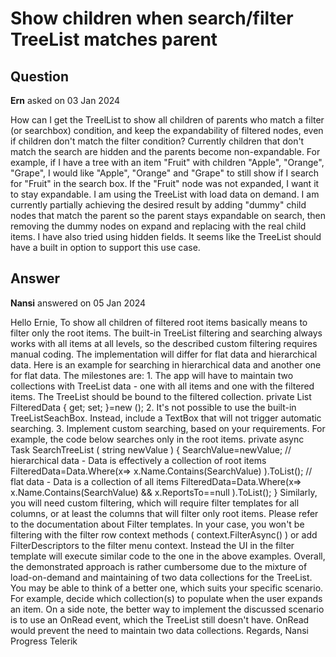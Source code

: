 # Show children when search/filter TreeList matches parent

## Question

**Ern** asked on 03 Jan 2024

How can I get the TreelList to show all children of parents who match a filter (or searchbox) condition, and keep the expandability of filtered nodes, even if children don't match the filter condition? Currently children that don't match the search are hidden and the parents become non-expandable. For example, if I have a tree with an item "Fruit" with children "Apple", "Orange", "Grape", I would like "Apple", "Orange" and "Grape" to still show if I search for "Fruit" in the search box. If the "Fruit" node was not expanded, I want it to stay expandable. I am using the TreeList with load data on demand. I am currently partially achieving the desired result by adding "dummy" child nodes that match the parent so the parent stays expandable on search, then removing the dummy nodes on expand and replacing with the real child items. I have also tried using hidden fields. It seems like the TreeList should have a built in option to support this use case.

## Answer

**Nansi** answered on 05 Jan 2024

Hello Ernie, To show all children of filtered root items basically means to filter only the root items. The built-in TreeList filtering and searching always works with all items at all levels, so the described custom filtering requires manual coding. The implementation will differ for flat data and hierarchical data. Here is an example for searching in hierarchical data and another one for flat data. The milestones are: 1. The app will have to maintain two collections with TreeList data - one with all items and one with the filtered items. The TreeList should be bound to the filtered collection. private List<Employee> FilteredData { get; set; }=new (); 2. It's not possible to use the built-in TreeListSeachBox. Instead, include a TextBox that will not trigger automatic searching. <TelerikTextBox Placeholder="Type a digit from 0 to 5" Value="@SearchValue" Width="200px" ValueChanged="@SearchTreeList" /> 3. Implement custom searching, based on your requirements. For example, the code below searches only in the root items. private async Task SearchTreeList ( string newValue ) {
SearchValue=newValue; // hierarchical data - Data is effectively a collection of root items FilteredData=Data.Where(x=> x.Name.Contains(SearchValue) ).ToList(); // flat data - Data is a collection of all items FilteredData=Data.Where(x=> x.Name.Contains(SearchValue) && x.ReportsTo==null ).ToList();
} Similarly, you will need custom filtering, which will require filter templates for all columns, or at least the columns that will filter only root items. Please refer to the documentation about Filter templates. In your case, you won't be filtering with the filter row context methods ( context.FilterAsync() ) or add FilterDescriptors to the filter menu context. Instead the UI in the filter template will execute similar code to the one in the above examples. Overall, the demonstrated approach is rather cumbersome due to the mixture of load-on-demand and maintaining of two data collections for the TreeList. You may be able to think of a better one, which suits your specific scenario. For example, decide which collection(s) to populate when the user expands an item. On a side note, the better way to implement the discussed scenario is to use an OnRead event, which the TreeList still doesn't have. OnRead would prevent the need to maintain two data collections. Regards, Nansi Progress Telerik
